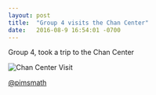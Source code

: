 ```yaml
---
layout: post
title:  "Group 4 visits the Chan Center"
date:   2016-08-9 16:54:01 -0700
---
```

Group 4, took a trip to the Chan Center

![Chan Center Visit]({{site_url}}/assets/group4-chan-center.jpg)


[@pimsmath](https://twitter.com/pimsmath/status/763115330348527617)
